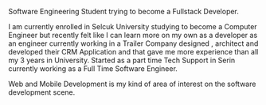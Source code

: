 Software Engineering Student trying to become a Fullstack Developer.

I am currently enrolled in Selcuk University studying to become a Computer Engineer but recently felt like I can learn more on my own as a developer as an engineer currently working in a Trailer Company designed , architect and developed their CRM Application and that gave me more experience than all my 3 years in University.
Started as a part time Tech Support in Serin currently working as a Full Time Software Engineer.

Web and Mobile Development is my kind of area of interest on the software development scene. 

